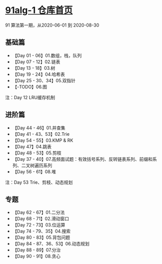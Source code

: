 
# [91alg-1 仓库首页](https://github.com/leetcode-pp/91alg-1)

91 算法第一期，从2020-06-01 到 2020-08-30



## 基础篇
* 【Day 01 - 06】01.数组，栈，队列
* 【Day 07 - 12】02.链表
* 【Day 13 - 18】03.树
* 【Day 19 - 24】04.哈希表
* 【Day 25 - 30、34】05.双指针
* 【-TODO】06.图

注：Day 12 LRU缓存机制

## 进阶篇
* 【Day 44 - 46】01.并查集
* 【Day 41 - 43、53】02.Trie
* 【Day 54 - 55】03.KMP & RK
* 【Day 47】04.跳表
* 【Day 48 - 53】05.剪枝
* 【Day 37 - 40】07.高频面试题：有效括号系列、反转链表系列、前缀和系列、二叉树遍历系列
* 【Day 56 - 61】08.堆

注：Day 53 Trie、剪枝、动态规划

## 专题
* 【Day 62 - 67】01.二分法
* 【Day 68 - 71】02.滑动窗口
* 【Day 72 - 73】03.位运算
* 【Day 74 - 79、35】04.搜索
* 【Day 80 - 83】05.背包问题
* 【Day 84 - 87、36、53】06.动态规划
* 【Day 88 - 89】07.分治
* 【Day 90 - 91】08.贪心
